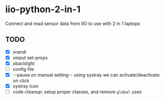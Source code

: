 # iio-python-2-in-1
Connect and read sensor data from IIO to use with 2 in 1 laptops

## TODO

- [X] xrandr
- [X] xinput set-props
- [X] xbacklight
- [ ] config file
- [X] --pause on manual setting-- using systray we can activate/deactivate on click
- [X] systray icon
- [ ] code cleanup: setup proper classes, and remove `global` uses

